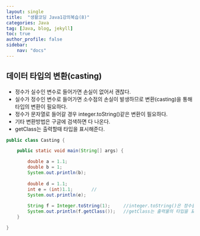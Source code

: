 ```yaml
---
layout: single
title:  "생활코딩 Java1강의복습(8)"
categories: Java
tag: [Java, blog, jekyll]
toc: true
author_profile: false
sidebar:
    nav: "docs"
---
```

## 데이터 타입의 변환(casting)

- 정수가 실수인 변수로 들어가면 손실이 없어서 괜찮다.
- 실수가 정수인 변수로 들어가면 소수점의 손실이 발생하므로 변환(casting)을 통해 타입의 변환이 필요하다.
- 정수가 문자열로 들어갈 경우 integer.toString()같은 변환이 필요하다.
- 기타 변환방법은 구글에 검색하면 다 나온다.
- getClass는 출력할때 타입을 표시해준다.
```java
public class Casting {

	public static void main(String[] args) {

		double a = 1.1;
		double b = 1;
		System.out.println(b);
		
		double d = 1.1;
		int e = (int)1.1;		//
		System.out.println(e);
		
		String f = Integer.toString(1);		//integer.toString()은 정수를 문자열로 변
		System.out.println(f.getClass());	//getClass는 출력물의 타입을 표시 
	}

}
```